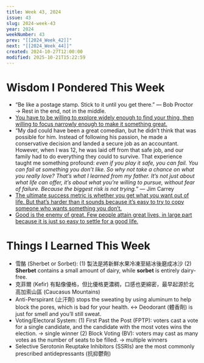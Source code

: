 ```yaml
---
title: Week 43, 2024
issue: 43
slug: 2024-week-43
year: 2024
weekNumber: 43
prev: "[[2024_Week_42]]"
next: "[[2024_Week_44]]"
created: 2024-10-27T12:00:00
modified: 2025-10-21T15:22:59
---
```


# Wisdom I Pondered This Week

* “Be like a postage stamp. Stick to it until you get there.” — Bob Proctor → Rest in the end, not in the middle.
* [You have to be willing to explore widely enough to find your thing, then willing to focus narrowly enough to make it something great.](https://jamesclear.com/3-2-1/october-10-2024)
* “My dad could have been a great comedian, but he didn’t think that was possible for him. Instead of following his passion, he made a conservative decision and landed a secure job as an accountant. However, when I was 12, he was laid off from that safe job, and our family had to do everything they could to survive. That experience taught me something profound: _even if you play it safe, you can fail. You can fail at something you don’t like. So why not take a chance on what you really love? That’s what I learned from my father. It’s not just about what life can offer, it’s about what you’re willing to pursue, without fear of failure. Because the biggest risk is not trying._” — Jim Carrey
* [The ultimate success metric is whether you get what you want out of life. But that’s harder than it sounds because it’s easy to try to copy someone who wants something you don’t.](https://collabfund.com/blog/your-way-is-the-only-way/)
* [Good is the enemy of great. Few people attain great lives, in large part because it is just so easy to settle for a good life.](https://www.goodreads.com/work/quotes/1094028-good-to-great-why-some-companies-make-the-leap-and-others-don-t)

# Things I Learned This Week

* 雪酪 (Sherbet or Sorbet): (1) 製法是將新鮮水果冷凍至結冰後磨成冰沙 (2) **Sherbet** contains a small amount of dairy, while **sorbet** is entirely dairy-free.
* 克菲爾 (Kefir) 有點像優格，但比優格更濃稠，口感也更綿密，最早起源於北高加索山區 (Caucasus Mountains)
* Anti-Perspirant (止汗劑) stops the sweating by using aluminum to help block the pores, which is bad for your health. ↔ Deodorant (體香劑) is just for smell and you’ll still sweat.
* Voting/Electoral System: (1) First Past the Post (FPTP): voters cast a vote for a single candidate, and the candidate with the most votes wins the election. → single winner (2) Block Voting (BV): voters may cast as many votes as the number of seats to be filled. → multiple winners
* Selective Serotonin Reuptake Inhibitors (SSRIs) are the most commonly prescribed antidepressants (抗抑鬱劑)
